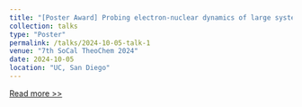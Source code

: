 ```yaml
---
title: "[Poster Award] Probing electron-nuclear dynamics of large systems using velocity-gauge real-time time-dependent density functional tight binding"
collection: talks
type: "Poster"
permalink: /talks/2024-10-05-talk-1
venue: "7th SoCal TheoChem 2024"
date: 2024-10-05
location: "UC, San Diego"
---
```


[Read more >>](https://yuenzhougroup.ucsd.edu/socaltheochem2024/index.html)
